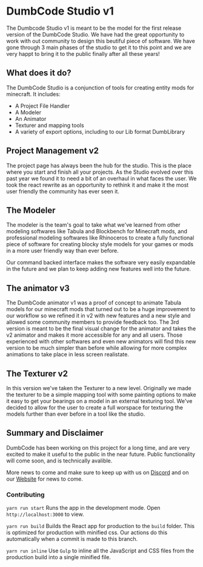 # DumbCode Studio v1

The Dumbcode Studio v1 is meant to be the model for the first release version of the DumbCode Studio. We have had the great opportunity to work with out community to design this beutiful piece of software. We have gone through 3 main phases of the studio to get it to this point and we are very happt to bring it to the public finally after all these years!

## What does it do?

The DumbCode Studio is a conjunction of tools for creating entity mods for minecraft. It includes:
- A Project File Handler
- A Modeler
- An Animator
- Texturer and mapping tools
- A variety of export options, including to our Lib format DumbLibrary

## Project Management v2

The project page has always been the hub for the studio. This is the place where you start and finish all your projects. As the Studio evolved over this past year we found it to need a bit of an overhaul in what faces the user. We took the react rewrite as an opportunity to rethink it and make it the most user friendly the community has ever seen it.

## The Modeler

The modeler is the team's goal to take what we've learned from other modeling softwares like Tabula and Blockbench for Minecraft mods, and professional modeling softwares like Rhinoceros to create a fully functional piece of software for creating blocky style models for your games or mods in a more user friendly way than ever before.

Our command backed interface makes the software very easily expandable in the future and we plan to keep adding new features well into the future.

## The animator v3

The DumbCode animator v1 was a proof of concept to animate Tabula models for our minecraft mods that turned out to be a huge improvement to our workflow so we refined it in v2 with new features and a new style and allowed some community members to provide feedback too. The 3rd version is meant to be the final visual change for the animator and takes the v2 animator and makes it more accessible for any and all users. Those experienced with other softwares and even new animators will find this new version to be much simpler than before while allowing for more complex animations to take place in less screen realistate.

## The Texturer v2

In this version we've taken the Texturer to a new level. Originally we made the texturer to be a simple mapping tool with some painting options to make it easy to get your bearings on a model in an external texturing tool. We've decided to allow for the user to create a full worspace for texturing the models further than ever before in a tool like the studio.

## Summary and Disclaimer

DumbCode has been working on this project for a long time, and are very excited to make it useful to the public in the near future. Public functionality will come soon, and is technically avalible.

More news to come and make sure to keep up with us on [Discord](https://www.dumbcode.net/discord) and on our [Website](https://www.dumbcode.net/) for news to come.

### Contributing

`yarn run start` Runs the app in the development mode.
Open `http://localhost:3000` to view.

`yarn run build` Builds the React app for production to the `build` folder. 
This is optimized for production with minified css. Our actions do this automatically when a commit is made to this branch.

`yarn run inline` Use `Gulp` to inline all the JavaScript and CSS files from the production build into a single minified file.
